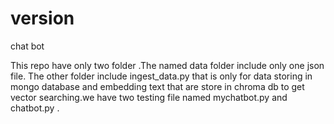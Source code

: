 # version
chat bot 

This repo have only two folder .The named data folder include only one json file. The other folder include ingest_data.py that  is only for data storing in mongo database and  embedding text  that are store in chroma db to get vector searching.we have two testing file named mychatbot.py and chatbot.py .
